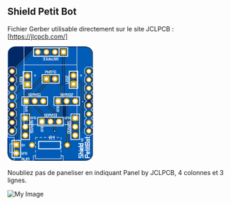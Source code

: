 ## Shield Petit Bot
Fichier Gerber utilisable directement sur le site JCLPCB : [https://jlcpcb.com/]

![My Image](Shield.svg)

Noubliez pas de paneliser en indiquant Panel by JCLPCB, 4 colonnes et 3 lignes. 

![My Image](JCLPCB_TUTO/png)
